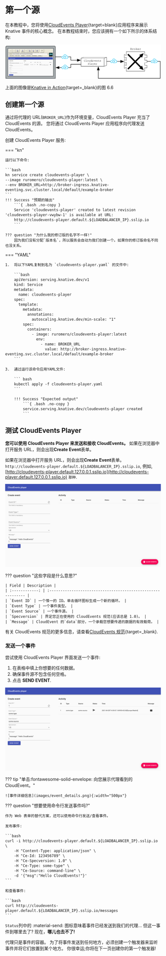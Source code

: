 # 第一个源

在本教程中，您将使用[CloudEvents Player](https://github.com/ruromero/cloudevents-player){target=blank}应用程序来展示 Knative 事件的核心概念。
在本教程结束时，您应该拥有一个如下所示的体系结构:

![CloudEvents Player既是CloudEvents的源，也是CloudEvents的接收器](images/event_diagram.png)

上面的图像是[Knative in Action](https://www.manning.com/books/knative-in-action){target=\_blank}的图 6.6

## 创建第一个源

通过将代理的 URL(`BROKER_URL`)作为环境变量，CloudEvents Player 充当了 CloudEvents 的源。
您将通过 CloudEvents Player 应用程序向代理发送 CloudEvents。

创建 CloudEvents Player 服务:

=== "kn"

    运行以下命令:

    ```bash
    kn service create cloudevents-player \
    --image ruromero/cloudevents-player:latest \
    --env BROKER_URL=http://broker-ingress.knative-eventing.svc.cluster.local/default/example-broker
    ```
    !!! Success "预期的输出"
        ```{ .bash .no-copy }
        Service 'cloudevents-player' created to latest revision 'cloudevents-player-vwybw-1' is available at URL:
        http://cloudevents-player.default.${LOADBALANCER_IP}.sslip.io
        ```

    ??? question "为什么我的修订版的名字不一样!"
        因为我们没有分配`版本名`，所以服务会自动为我们创建一个。如果你的修订版命名不同也没关系。

=== "YAML"

    1.  将以下YAML复制到名为 `cloudevents-player.yaml` 的文件中:

        ```bash
        apiVersion: serving.knative.dev/v1
        kind: Service
        metadata:
          name: cloudevents-player
        spec:
          template:
            metadata:
              annotations:
                autoscaling.knative.dev/min-scale: "1"
            spec:
              containers:
                - image: ruromero/cloudevents-player:latest
                  env:
                    - name: BROKER_URL
                      value: http://broker-ingress.knative-eventing.svc.cluster.local/default/example-broker
        ```

    3.  通过运行该命令应用YAML文件:

        ``` bash
        kubectl apply -f cloudevents-player.yaml
        ```

        !!! Success "Expected output"
            ```{ .bash .no-copy }
            service.serving.knative.dev/cloudevents-player created
            ```

## 测试 CloudEvents Player

**您可以使用 CloudEvents Player 来发送和接收 CloudEvents。**
如果在浏览器中打开服务 URL，则会出现**Create Event**表单。

如果在浏览器中打开服务 URL，则会出现**Create Event**表单。 `http://cloudevents-player.default.${LOADBALANCER_IP}.sslip.io`,
例如, [http://cloudevents-player.default.127.0.0.1.sslip.io](http://cloudevents-player.default.127.0.0.1.sslip.io) `那种`.

![CloudEvents Player的用户界面](images/event_form.png)

??? question "这些字段是什么意思?"

    | Field | Description |
    | :------------: | :----------------------------------------------------------- |
    | `Event ID` | 一个惟一的 ID。单击循环图标生成一个新的循环。 |
    | `Event Type` | 一个事件类型。 |
    | `Event Source` | 一个事件源。 |
    | `Specversion` | 界定您正在使用的 CloudEvents 规范(应该总是 1.0)。 |
    | `Message` | CloudEvent 的`data`部分，一个承载您想要传递的数据的有效载荷。 |

有关 CloudEvents 规范的更多信息，请查看[CloudEvents 规范](https://github.com/cloudevents/spec/blob/v1.0.1/spec.md){target=\_blank}.

### 发送一个事件

尝试使用 CloudEvents Player 界面发送一个事件:

1. 在表格中填上你想要的任何数据。
1. 确保事件源不包含任何空格。
1. 点击 **SEND EVENT**.

![CloudEvents Player Send](images/event_sent.png)

??? tip "单击:fontawesome-solid-envelope: 向您展示代理看到的 CloudEvent。"

    ![事件详细信息](images/event_details.png){:width="500px"}

??? question "想要使用命令行发送事件吗?"

    作为 Web 表单的替代方案，还可以使用命令行发送/查看事件。

    发布事件:

    ```bash
    curl -i http://cloudevents-player.default.${LOADBALANCER_IP}.sslip.io \
        -H "Content-Type: application/json" \
        -H "Ce-Id: 123456789" \
        -H "Ce-Specversion: 1.0" \
        -H "Ce-Type: some-type" \
        -H "Ce-Source: command-line" \
        -d '{"msg":"Hello CloudEvents!"}'
    ```

    和查看事件:

    ```bash
    curl http://cloudevents-player.default.${LOADBALANCER_IP}.sslip.io/messages
    ```

`Status`列中的 :material-send: 图标意味着事件已经发送到我们的代理…
但这一事件到哪里去了?
现在，**哪儿也去不了!**

代理只是事件的容器。
为了将事件发送到任何地方，必须创建一个触发器来监听事件并将它们放置到某个地方。
你很幸运;你将在下一页创建你的第一个触发器!
